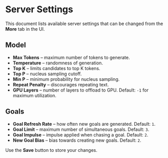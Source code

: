 # Server Settings

This document lists available server settings that can be changed from the **More** tab in the UI.

## Model
- **Max Tokens** – maximum number of tokens to generate.
- **Temperature** – randomness of generation.
- **Top K** – limits candidates to top K tokens.
- **Top P** – nucleus sampling cutoff.
- **Min P** – minimum probability for nucleus sampling.
- **Repeat Penalty** – discourages repeating text.
- **GPU Layers** – number of layers to offload to GPU.
  Default: `-1` for maximum utilization.

## Goals
- **Goal Refresh Rate** – how often new goals are generated. Default: `1`.
- **Goal Limit** – maximum number of simultaneous goals. Default: `3`.
- **Goal Impulse** – impulse applied when chasing a goal. Default: `2`.
- **New Goal Bias** – bias towards creating new goals. Default: `2`.

Use the **Save** button to store your changes.
